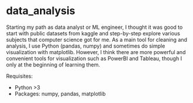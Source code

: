# data_analysis
Starting my path as data analyst or ML engineer, I thought it was good to start with public datasets from kaggle and step-by-step explore various subjects that computer
science got for me. As a main tool for cleaning and analysis, I use Python (pandas, numpy) and sometimes do simple visualization with matplotlib. However, I think there
are more powerful and convenient tools for visualization such as PowerBI and Tableau, though I only at the beginning of learning them.

Requisites: 
- Python >3
- Packages: numpy, pandas, matplotlib
